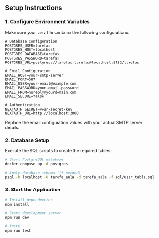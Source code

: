 ## Setup Instructions

### 1. Configure Environment Variables

Make sure your `.env` file contains the following configurations:

```
# Database Configuration
POSTGRES_USER=tarefas
POSTGRES_HOST=localhost
POSTGRES_DATABASE=tarefas
POSTGRES_PASSWORD=tarefas
POSTGRES_URL=postgres://tarefas:tarefas@localhost:5432/tarefas

# Email Configuration
EMAIL_HOST=your-smtp-server
EMAIL_PORT=587
EMAIL_USER=your-email@example.com
EMAIL_PASSWORD=your-email-password
EMAIL_FROM=noreply@yourdomain.com
EMAIL_SECURE=false

# Authentication
NEXTAUTH_SECRET=your-secret-key
NEXTAUTH_URL=http://localhost:3000
```

Replace the email configuration values with your actual SMTP server details.

### 2. Database Setup

Execute the SQL scripts to create the required tables:

```bash
# Start PostgreSQL database
docker-compose up -d postgres

# Apply database schema (if needed)
psql -h localhost -U tarefa_aula -d tarefa_aula -f sql/user_table.sql
```

### 3. Start the Application

```bash
# Install dependencies
npm install

# Start development server
npm run dev

# teste
npm run test
```
